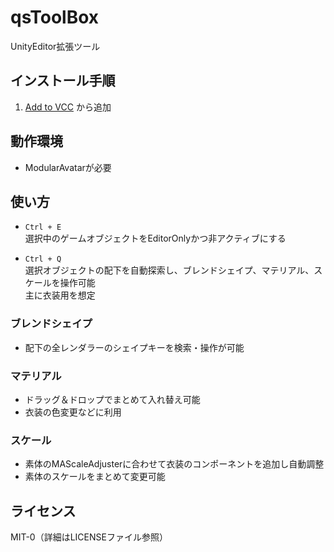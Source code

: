 # qsToolBox

UnityEditor拡張ツール

## インストール手順

1. [Add to VCC](https://qsyi.github.io/vpm-repos/) から追加

## 動作環境

- ModularAvatarが必要

## 使い方

- `Ctrl + E`  
  選択中のゲームオブジェクトをEditorOnlyかつ非アクティブにする

- `Ctrl + Q`  
  選択オブジェクトの配下を自動探索し、ブレンドシェイプ、マテリアル、スケールを操作可能  
  主に衣装用を想定

### ブレンドシェイプ

- 配下の全レンダラーのシェイプキーを検索・操作が可能

### マテリアル

- ドラッグ＆ドロップでまとめて入れ替え可能
- 衣装の色変更などに利用

### スケール

- 素体のMAScaleAdjusterに合わせて衣装のコンポーネントを追加し自動調整  
- 素体のスケールをまとめて変更可能  

## ライセンス

MIT-0（詳細はLICENSEファイル参照）

